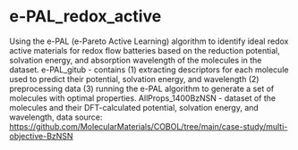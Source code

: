 # e-PAL_redox_active
Using the e-PAL (e-Pareto Active Learning) algorithm to identify ideal redox active materials for redox flow batteries based on the reduction potential, 
solvation energy, and absorption wavelength of the molecules in the dataset. 
e-PAL_gitub - contains (1) extracting descriptors for each molecule used to predict their potential, solvation energy, and wavelength 
                       (2) preprocessing data 
                       (3) running the e-PAL algorithm to generate a set of molecules with optimal properties. 
AllProps_1400BzNSN - dataset of the molecules and their DFT-calculated potential, solvation energy, and wavelength, 
                     data source: https://github.com/MolecularMaterials/COBOL/tree/main/case-study/multi-objective-BzNSN
